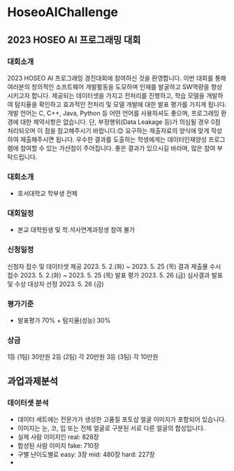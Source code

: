 # HoseoAIChallenge
## 2023 HOSEO AI 프로그래밍 대회
### 대회소개
2023 HOSEO AI 프로그래밍 경진대회에 참여하신 것을 환영합니다.
이번 대회를 통해 여러분의 창의적인 소프트웨어 개발활동을 도모하며 인재를 발굴하고 SW역량을 향상시키고자 합니다.
제공되는 데이터셋을 가지고 전처리를 진행하고, 학습 모델을 개발하여 탐지율을 확인하고 효과적인 전처리 및 모델 개발에 대한 발표 평가를 가지게 됩니다.
개발 언어는 C, C++, Java, Python 등 어떤 언어를 사용하셔도 좋으며, 프로그래밍 환경에 대한 제약사항은 없습니다.
단, 부정행위(Data Leakage 등)가 의심될 경우 0점 처리되오며 이 점을 참고해주시기 바랍니다.😊
요구하는 제출자료의 양식에 맞게 작성하여 제출해주시면 됩니다.
우수한 결과를 도출하는 학생에게는 데이터인재양성 프로그램에 참여할 수 있는 가산점이 주어집니다.
좋은 결과가 있으시길 바라며, 많은 참여 부탁드립니다.
### 대회소개
 - 호서대학교 학부생 전체
### 대회일정
- 본교 대학원생 및 학.석사연계과정생 참여 불가
### 신청일정
신청자 접수 및 데이터셋 제공 2023. 5. 2.(화) ~ 2023. 5. 25 (목)
결과 제출물 수시 접수 2023. 5. 2.(화) ~ 2023. 5. 25 (목)
발표 평가 2023. 5. 26 (금)
심사결과 발표 및 수상 대상자 선정 2023. 5. 26 (금)
### 평가기준
 - 발표평가 70% + 탐지율(성능) 30%
### 상금
1등 (1팀)
30만원
2등 (2팀)
각 20만원
3등 (3팀)
각 10만원
## 과업과제분석
### 데이터셋 분석
- 데이터 세트에는 전문가가 생성한 고품질 포토샵 얼굴 이미지가 포함되어 있습니다.
- 이미지는 눈, 코, 입 또는 전체 얼굴로 구분된 서로 다른 얼굴의 합성입니다.
- 실제 사람 이미지인 real: 828장 
- 합성된 사람 이미지 fake: 710장
- 구별 난이도별로
easy: 3장
mid: 480장
hard: 227장
- 




